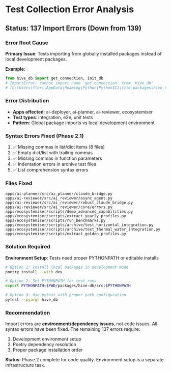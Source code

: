 # Test Collection Error Analysis

## Status: 137 Import Errors (Down from 139)

### Error Root Cause
**Primary Issue**: Tests importing from globally installed packages instead of local development packages.

**Example**:
```python
from hive_db import get_connection, init_db
# ImportError: cannot import name 'get_connection' from 'hive_db'
# (C:\Users\flori\AppData\Roaming\Python\Python311\site-packages\hive_db\__init__.py)
```

### Error Distribution
- **Apps affected**: ai-deployer, ai-planner, ai-reviewer, ecosystemiser
- **Test types**: integration, e2e, unit tests
- **Pattern**: Global package imports vs local development environment

### Syntax Errors Fixed (Phase 2.1)
1. ✅ Missing commas in list/dict items (8 files)
2. ✅ Empty dict/list with trailing commas
3. ✅ Missing commas in function parameters
4. ✅ Indentation errors in archive test files
5. ✅ List comprehension syntax errors

### Files Fixed
```
apps/ai-planner/src/ai_planner/claude_bridge.py
apps/ai-reviewer/src/ai_reviewer/async_agent.py
apps/ai-reviewer/src/ai_reviewer/robust_claude_bridge.py
apps/ai-reviewer/src/ai_reviewer/core/errors.py
apps/ecosystemiser/scripts/demo_advanced_capabilities.py
apps/ecosystemiser/scripts/extract_yearly_profiles.py
apps/ecosystemiser/scripts/run_benchmarks.py
apps/ecosystemiser/scripts/archive/test_horizontal_integration.py
apps/ecosystemiser/scripts/archive/test_thermal_water_integration.py
apps/ecosystemiser/scripts/extract_golden_profiles.py
```

### Solution Required
**Environment Setup**: Tests need proper PYTHONPATH or editable installs
```bash
# Option 1: Install local packages in development mode
poetry install --with dev

# Option 2: Set PYTHONPATH for test runs
export PYTHONPATH=$PWD/packages/hive-db/src:$PYTHONPATH

# Option 3: Use pytest with proper path configuration
pytest --pyargs hive_db
```

### Recommendation
Import errors are **environment/dependency issues**, not code issues. All syntax errors have been fixed. The remaining 137 errors require:
1. Development environment setup
2. Poetry dependency resolution
3. Proper package installation order

**Status**: Phase 2 complete for code quality. Environment setup is a separate infrastructure task.
